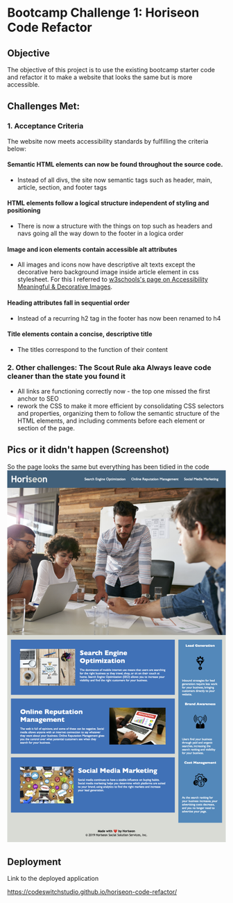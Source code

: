 # Bootcamp Challenge 1: Horiseon Code Refactor

## Objective
The objective of this project is to use the existing bootcamp starter code and refactor it to make a website that looks the same but is more accessible.


## Challenges Met:  

### 1. Acceptance Criteria 

The website now meets accessibility standards by fulfilling the criteria below:

#### Semantic HTML elements can now be found throughout the source code. 

- Instead of all divs, the site now semantic tags such as header, main, article, section, and footer tags

#### HTML elements follow a logical structure independent of styling and positioning

- There is now a structure with the things on top such as headers and navs going all the way down to the footer in a logica order

#### Image and icon elements contain accessible alt attributes

- All images and icons now have descriptive alt texts except the decorative hero background image inside article element in css stylesheet. For this I referred to [w3schools's page on Accessibility Meaningful & Decorative Images](https://www.w3schools.com/accessibility/accessibility_meaningful_images.php).

#### Heading attributes fall in sequential order

- Instead of a recurring h2 tag in the footer has now been renamed to h4

#### Title elements contain a concise, descriptive title

- The titles correspond to the function of their content


### 2. Other challenges: The Scout Rule aka Always leave code cleaner than the state you found it

- All links are functioning correctly now - the top one missed the first anchor to SEO
- rework the CSS to make it more efficient by consolidating CSS selectors and properties, organizing them to follow the semantic structure of the HTML elements, and including comments before each element or section of the page.

## Pics or it didn't happen (Screenshot)

So the page looks the same but everything has been tidied in the code
![Screenshot of the Refactored Horiseon Website](./assets/images/challenge01.png)



## Deployment
Link to the deployed application

https://codeswitchstudio.github.io/horiseon-code-refactor/

